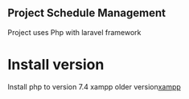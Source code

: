 ## Project Schedule Management
Project uses Php with laravel framework
# Install version
Install php to version 7.4
xampp older version[xampp](https://sourceforge.net/projects/xampp/files/XAMPP%20Windows/7.4.16/)


